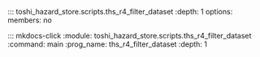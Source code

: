::: toshi_hazard_store.scripts.ths_r4_filter_dataset
    :depth: 1
    options:
        members: no

::: mkdocs-click
    :module: toshi_hazard_store.scripts.ths_r4_filter_dataset
    :command: main
    :prog_name: ths_r4_filter_dataset
    :depth: 1
